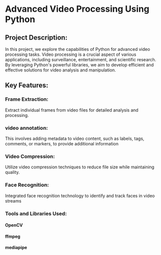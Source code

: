 # Advanced Video Processing Using Python
## Project Description:
In this project, we explore the capabilities of Python for advanced video processing tasks. Video processing is a crucial aspect of various applications, including surveillance, entertainment, and scientific research. By leveraging Python's powerful libraries, we aim to develop efficient and effective solutions for video analysis and manipulation.

## Key Features:
###  Frame Extraction: 
Extract individual frames from video files for detailed analysis and processing.
### video annotation:
This involves adding metadata to video content, such as labels, tags, comments, or markers, to provide additional information
### Video Compression:
Utilize video compression techniques to reduce file size while maintaining quality.
### Face Recognition: 
Integrated face recognition technology to identify and track faces in video streams
### Tools and Libraries Used:
#### OpenCV
#### ffmpeg
#### mediapipe
